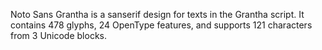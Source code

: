 Noto Sans Grantha is a sanserif design for texts in the Grantha script. It contains 478 glyphs, 24 OpenType features, and supports 121 characters from 3 Unicode blocks.